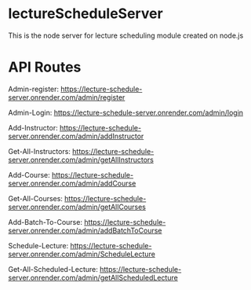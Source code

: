 # lectureScheduleServer

This is the node server for lecture scheduling module created on node.js

# API Routes

Admin-register: https://lecture-schedule-server.onrender.com/admin/register

Admin-Login: https://lecture-schedule-server.onrender.com/admin/login

Add-Instructor: https://lecture-schedule-server.onrender.com/admin/addInstructor

Get-All-Instructors: https://lecture-schedule-server.onrender.com/admin/getAllInstructors

Add-Course: https://lecture-schedule-server.onrender.com/admin/addCourse

Get-All-Courses: https://lecture-schedule-server.onrender.com/admin/getAllCourses

Add-Batch-To-Course: https://lecture-schedule-server.onrender.com/admin/addBatchToCourse

Schedule-Lecture: https://lecture-schedule-server.onrender.com/admin/ScheduleLecture

Get-All-Scheduled-Lecture: https://lecture-schedule-server.onrender.com/admin/getAllScheduledLecture
